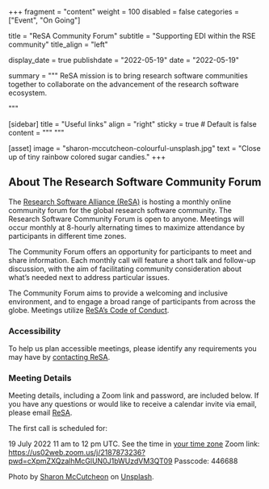 +++
fragment = "content"
weight = 100
disabled = false
categories = ["Event", "On Going"]

title = "ReSA Community Forum"
subtitle = "Supporting EDI within the RSE community"
title_align = "left"

display_date = true
publishdate = "2022-05-19"
date = "2022-05-19"


summary = """
ReSA mission is to bring research software communities together to collaborate on the advancement of the research software ecosystem.

"""


[sidebar]
  title = "Useful links"
  align = "right"
  sticky = true # Default is false
  content = """
  """

[asset]
  image = "sharon-mccutcheon-colourful-unsplash.jpg"
  text = "Close up of tiny rainbow colored sugar candies."
+++


## About The Research Software Community Forum

The [Research Software Alliance (ReSA)](https://www.researchsoft.org/) is hosting a monthly online community forum for the global research software community. The Research Software Community Forum is open to anyone. Meetings will occur monthly at 8-hourly alternating times to maximize attendance by participants in different time zones.

The Community Forum offers an opportunity for participants to meet and share information. Each monthly call will feature a short talk and follow-up discussion, with the aim of facilitating community consideration about what’s needed next to address particular issues.

The Community Forum aims to provide a welcoming and inclusive environment, and to engage a broad range of participants from across the globe. Meetings utilize [ReSA’s Code of Conduct](https://www.researchsoft.org/code-of-conduct/).

### Accessibility
To help us plan accessible meetings, please identify any requirements you may have by [contacting ReSA](https://www.researchsoft.org/contact/).

### Meeting Details
Meeting details, including a Zoom link and password, are included below. If you have any questions or would like to receive a calendar invite via email, please email [ReSA](https://www.researchsoft.org/contact/).

The first call is scheduled for:

19 July 2022 11 am to 12 pm UTC. See the time in [your time zone](https://www.timeanddate.com/worldclock/fixedtime.html?msg=Research+Software+Community+Forum&iso=20220719T11&p1=1440&ah=1 )
Zoom link: ​​https://us02web.zoom.us/j/2187873236?pwd=cXpmZXQzalhMcGlUN0J1bWUzdVM3QT09
Passcode: 446688

Photo by <a href="https://unsplash.com/@sharonmccutcheon?utm_source=unsplash&utm_medium=referral&utm_content=creditCopyText">Sharon McCutcheon</a> on <a href="https://unsplash.com/s/photos/connected-dots?utm_source=unsplash&utm_medium=referral&utm_content=creditCopyText">Unsplash</a>.
